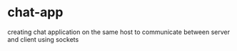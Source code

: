 # chat-app



creating chat application on the same host to communicate between server and client using sockets
